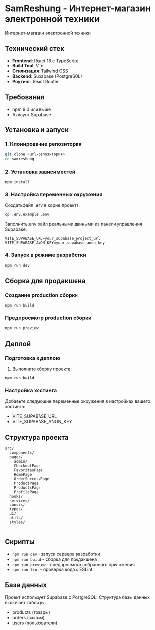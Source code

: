 # SamReshung - Интернет-магазин электронной техники

Интернет-магазин электронной техники

## Технический стек

- **Frontend**: React 18 с TypeScript
- **Build Tool**: Vite
- **Стилизация**: Tailwind CSS
- **Backend**: Supabase (PostgreSQL)
- **Роутинг**: React Router

## Требования

- npm 9.0 или выше
- Аккаунт Supabase

## Установка и запуск

### 1. Клонирование репозитория

```bash
git clone <url-репозитория>
cd samreshung
```

### 2. Установка зависимостей

```bash
npm install
```

### 3. Настройка переменных окружения

Создатьфайл .env в корне проекта:

```bash
cp .env.example .env
```

Заполнить.env файл реальными данными из панели управления Supabase:

```env
VITE_SUPABASE_URL=your_supabase_project_url
VITE_SUPABASE_ANON_KEY=your_supabase_anon_key
```

### 4. Запуск в режиме разработки

```bash
npm run dev
```

## Сборка для продакшена

### Создание production сборки

```bash
npm run build
```

### Предпросмотр production сборки

```bash
npm run preview
```

## Деплой

### Подготовка к деплою

1. Выполните сборку проекта:
```bash
npm run build
```

### Настройка хостинга

Добавьте следующие переменные окружения в настройках вашего хостинга:

- VITE_SUPABASE_URL
- VITE_SUPABASE_ANON_KEY

## Структура проекта

```
src/
  components/    
  pages/ 
    admin/
    CheckoutPage
    FavoritesPage
    HomePage
    OrderSuccessPage
    ProductPage
    ProductsPage
    ProfilePage   
  hooks/
  services/ 
  consts/        
  types/   
  ui/      
  utils/        
  styles/       
  
```
## Скрипты

- `npm run dev` - запуск сервера разработки
- `npm run build` - сборка для продакшена
- `npm run preview` - предпросмотр собранного приложения
- `npm run lint` - проверка кода с ESLint

## База данных

Проект использует Supabase с PostgreSQL. Структура базы данных включает таблицы:

- products (товары)
- orders (заказы)
- users (пользователи)
